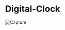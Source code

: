 # Digital-Clock
![Capture](https://user-images.githubusercontent.com/90471260/169785195-b8c089bd-bea0-4338-87c7-ed276b61ef9d.PNG)
